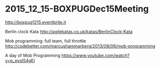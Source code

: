 # 2015_12_15-BOXPUGDec15Meeting
http://boxpug1215.eventbrite.it

Berlin clock Kata
http://agilekatas.co.uk/katas/BerlinClock-Kata

Mob programming: full team, full throttle
http://codebetter.com/marcushammarberg/2013/08/06/mob-programming

A day of Mob Programming
https://www.youtube.com/watch?v=p_pvslS4gEI